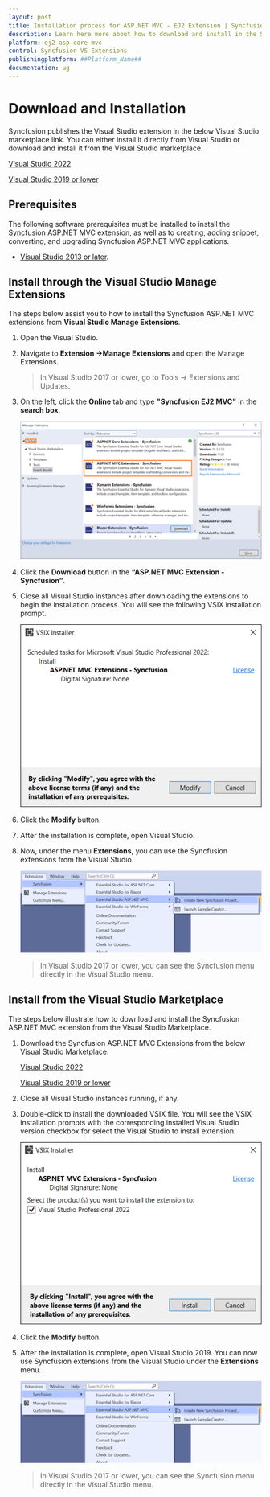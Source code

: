 ```yaml
---
layout: post
title: Installation process for ASP.NET MVC - EJ2 Extension | Syncfusion
description: Learn here more about how to download and install in the Syncfusion ASP.NET MVC Extension for Visual Studio and much more.
platform: ej2-asp-core-mvc
control: Syncfusion VS Extensions
publishingplatform: ##Platform_Name##
documentation: ug
---
```


# Download and Installation

Syncfusion publishes the Visual Studio extension in the below Visual Studio marketplace link. You can either install it directly from Visual Studio or download and install it from the Visual Studio marketplace.

[Visual Studio 2022](https://marketplace.visualstudio.com/items?itemName=SyncfusionInc.ASPNETMVCVSExtensions)

[Visual Studio 2019 or lower](https://marketplace.visualstudio.com/items?itemName=SyncfusionInc.ASPNETMVCExtensions)

## Prerequisites

The following software prerequisites must be installed to install the Syncfusion ASP.NET MVC extension, as well as to creating, adding snippet, converting, and upgrading Syncfusion ASP.NET MVC applications.

* [Visual Studio 2013 or later](https://visualstudio.microsoft.com/downloads).

## Install through the Visual Studio Manage Extensions

The steps below assist you to how to install the Syncfusion ASP.NET MVC extensions from **Visual Studio Manage Extensions**.

1. Open the Visual Studio.

2. Navigate to **Extension ->Manage Extensions** and open the Manage Extensions.

    > In Visual Studio 2017 or lower, go to Tools -> Extensions and Updates.

3. On the left, click the **Online** tab and type **"Syncfusion EJ2 MVC"** in the **search box**.

    ![Online-Manage-Extension-window](images/OnlineExtension.png)

4. Click the **Download** button in the **“ASP.NET MVC Extension - Syncfusion”**.

5. Close all Visual Studio instances after downloading the extensions to begin the installation process. You will see the following VSIX installation prompt.

    ![VSIX-Installation-Window](images/InstallUpdatedVersion.png)

6. Click the **Modify** button.

7. After the installation is complete, open Visual Studio.

8. Now, under the menu **Extensions**, you can use the Syncfusion extensions from the Visual Studio.

    ![SyncfusionMenu](images/SyncfusionMenu.png)

    > In Visual Studio 2017 or lower, you can see the Syncfusion menu directly in the Visual Studio menu.

## Install from the Visual Studio Marketplace

The steps below illustrate how to download and install the Syncfusion ASP.NET MVC extension from the Visual Studio Marketplace.

1. Download the Syncfusion ASP.NET MVC Extensions from the below Visual Studio Marketplace.

    [Visual Studio 2022](https://marketplace.visualstudio.com/items?itemName=SyncfusionInc.ASPNETMVCVSExtensions)

    [Visual Studio 2019 or lower](https://marketplace.visualstudio.com/items?itemName=SyncfusionInc.ASPNETMVCExtensions)

2. Close all Visual Studio instances running, if any.

3. Double-click to install the downloaded VSIX file. You will see the VSIX installation prompts with the corresponding installed Visual Studio version checkbox for select the Visual Studio to install extension.

    ![VSIX-Installation-Window](images/InstallVSIX.png)

4. Click the **Modify** button.

5. After the installation is complete, open Visual Studio 2019. You can now use Syncfusion extensions from the Visual Studio under the **Extensions** menu.

     ![SyncfusionMenu](images/SyncfusionMenu.png)

     > In Visual Studio 2017 or lower, you can see the Syncfusion menu directly in the Visual Studio menu.